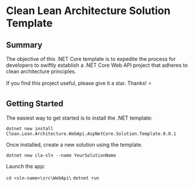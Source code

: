 # Clean Lean Architecture Solution Template

## Summary
The objective of this .NET Core template is to expedite the process for developers to swiftly establish a .NET Core Web API project that adheres to clean architecture principles.

If you find this project useful, please give it a star. Thanks! ⭐

## Getting Started
The easiest way to get started is to install the .NET template:

`dotnet new install Clean.Lean.Architecture.WebApi.AspNetCore.Solution.Template.0.0.1`

Once installed, create a new solution using the template.

`dotnet new cla-sln --name YourSolutionName`

Launch the app:

`cd <sln-name>\src\WebApi\`
`dotnet run`
